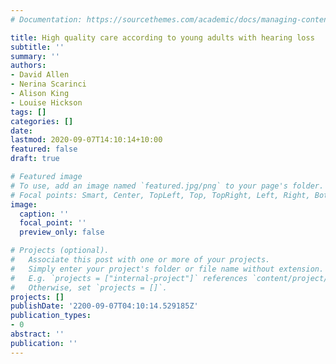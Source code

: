 ```yaml
---
# Documentation: https://sourcethemes.com/academic/docs/managing-content/

title: High quality care according to young adults with hearing loss
subtitle: ''
summary: ''
authors:
- David Allen
- Nerina Scarinci
- Alison King
- Louise Hickson
tags: []
categories: []
date:
lastmod: 2020-09-07T14:10:14+10:00
featured: false
draft: true

# Featured image
# To use, add an image named `featured.jpg/png` to your page's folder.
# Focal points: Smart, Center, TopLeft, Top, TopRight, Left, Right, BottomLeft, Bottom, BottomRight.
image:
  caption: ''
  focal_point: ''
  preview_only: false

# Projects (optional).
#   Associate this post with one or more of your projects.
#   Simply enter your project's folder or file name without extension.
#   E.g. `projects = ["internal-project"]` references `content/project/deep-learning/index.md`.
#   Otherwise, set `projects = []`.
projects: []
publishDate: '2200-09-07T04:10:14.529185Z'
publication_types:
- 0
abstract: ''
publication: ''
---
```

